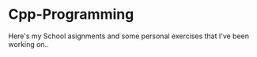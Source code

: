 # Cpp-Programming

Here's my School asignments and some personal exercises that I've been working on..
